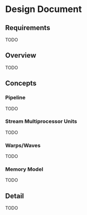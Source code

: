 # Design Document

## Requirements

TODO

## Overview

TODO

## Concepts

### Pipeline

TODO

### Stream Multiprocessor Units

TODO

### Warps/Waves

TODO

### Memory Model

TODO

## Detail

TODO
